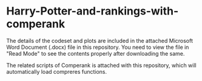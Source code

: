 # Harry-Potter-and-rankings-with-comperank

The details of the codeset and plots are included in the attached Microsoft Word Document (.docx) file in this repository. 
You need to view the file in "Read Mode" to see the contents properly after downloading the same.

The related scripts of Comperank is attached with this repository, which will automatically load compreres functions.
